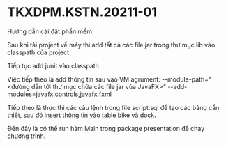 # TKXDPM.KSTN.20211-01
Hướng dẫn cài đặt phần mềm:

Sau khi tải project về máy thì add tất cả các file jar trong thư mục lib vào classpath của project.

Tiếp tục add junit vào classpath

Việc tiếp theo là add thông tin sau vào VM agrument: 
--module-path="<đường dẫn tới thư mục chứa các file jar vủa JavaFX>" --add-modules=javafx.controls,javafx.fxml

Tiếp theo là thực thi các câu lệnh trong file script.sql để tạo các bảng cần thiết, sau đó insert thông tin vào table bike và dock.

Đến đây là có thể run hàm Main trong package presentation để chạy chương trình.
